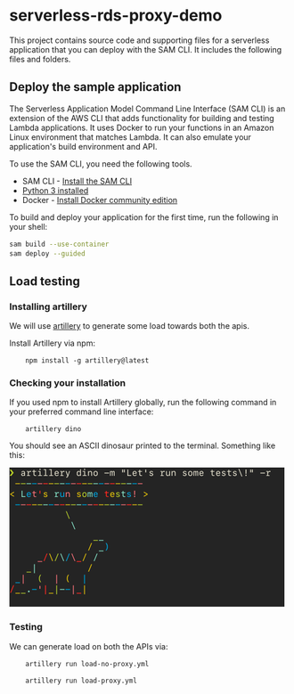# serverless-rds-proxy-demo

This project contains source code and supporting files for a serverless application that you can deploy with the SAM CLI. It includes the following files and folders.

## Deploy the sample application

The Serverless Application Model Command Line Interface (SAM CLI) is an extension of the AWS CLI that adds functionality for building and testing Lambda applications. It uses Docker to run your functions in an Amazon Linux environment that matches Lambda. It can also emulate your application's build environment and API.

To use the SAM CLI, you need the following tools.

* SAM CLI - [Install the SAM CLI](https://docs.aws.amazon.com/serverless-application-model/latest/developerguide/serverless-sam-cli-install.html)
* [Python 3 installed](https://www.python.org/downloads/)
* Docker - [Install Docker community edition](https://hub.docker.com/search/?type=edition&offering=community)

To build and deploy your application for the first time, run the following in your shell:

```bash
sam build --use-container
sam deploy --guided
```

## Load testing

### Installing artillery
We will use [artillery](https://artillery.io/docs/guides/overview/welcome.html) to generate some load towards both the apis.

Install Artillery via npm:

```
    npm install -g artillery@latest

```

### Checking your installation

If you used npm to install Artillery globally, run the following command in your preferred command line interface:

```
    artillery dino

```

You should see an ASCII dinosaur printed to the terminal. Something like this:

![img.png](img.png)

### Testing

We can generate load on both the APIs via:

```
    artillery run load-no-proxy.yml
```

```
    artillery run load-proxy.yml
```
